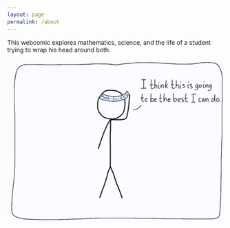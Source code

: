 ```yaml
---
layout: page
permalink: /about
---
```


This webcomic explores mathematics, science, and the life of a student trying to wrap his head around both.

![](/assets/img/About.png)
